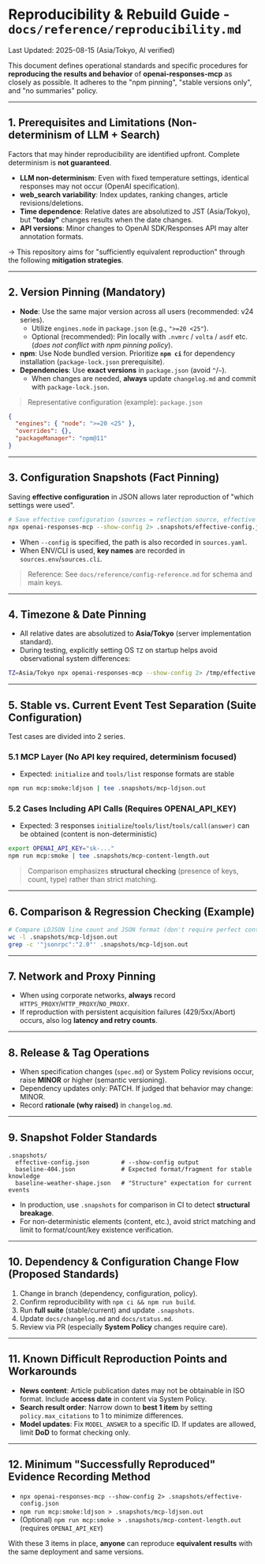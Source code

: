 
# Reproducibility & Rebuild Guide - `docs/reference/reproducibility.md`
Last Updated: 2025-08-15 (Asia/Tokyo, AI verified)

This document defines operational standards and specific procedures for **reproducing the results and behavior** of **openai-responses-mcp** as closely as possible.
It adheres to the "npm pinning", "stable versions only", and "no summaries" policy.

---

## 1. Prerequisites and Limitations (Non-determinism of LLM + Search)
Factors that may hinder reproducibility are identified upfront. Complete determinism is **not guaranteed**.

- **LLM non-determinism**: Even with fixed temperature settings, identical responses may not occur (OpenAI specification).
- **web_search variability**: Index updates, ranking changes, article revisions/deletions.
- **Time dependence**: Relative dates are absolutized to JST (Asia/Tokyo), but **"today"** changes results when the date changes.
- **API versions**: Minor changes to OpenAI SDK/Responses API may alter annotation formats.

-> This repository aims for "sufficiently equivalent reproduction" through the following **mitigation strategies**.

---

## 2. Version Pinning (Mandatory)
- **Node**: Use the same major version across all users (recommended: v24 series).
  - Utilize `engines.node` in `package.json` (e.g., `">=20 <25"`).
  - Optional (recommended): Pin locally with `.nvmrc` / `volta` / `asdf` etc. (*does not conflict with npm pinning policy*).
- **npm**: Use Node bundled version. Prioritize **`npm ci`** for dependency installation (`package-lock.json` prerequisite).
- **Dependencies**: Use **exact versions** in `package.json` (avoid `^`/`~`).
  - When changes are needed, **always** update `changelog.md` and commit with `package-lock.json`.

> Representative configuration (example): `package.json`
```json
{
  "engines": { "node": ">=20 <25" },
  "overrides": {},
  "packageManager": "npm@11"
}
```

---

## 3. Configuration Snapshots (Fact Pinning)
Saving **effective configuration** in JSON allows later reproduction of "which settings were used".

```bash
# Save effective configuration (sources = reflection source, effective = actually used values)
npx openai-responses-mcp --show-config 2> .snapshots/effective-config.json
```

- When `--config` is specified, the path is also recorded in `sources.yaml`.
- When ENV/CLI is used, **key names** are recorded in `sources.env`/`sources.cli`.

> Reference: See `docs/reference/config-reference.md` for schema and main keys.

---

## 4. Timezone & Date Pinning
- All relative dates are absolutized to **Asia/Tokyo** (server implementation standard).
- During testing, explicitly setting OS `TZ` on startup helps avoid observational system differences:
```bash
TZ=Asia/Tokyo npx openai-responses-mcp --show-config 2> /tmp/effective.json; head -n 5 /tmp/effective.json
```

---

## 5. Stable vs. Current Event Test Separation (Suite Configuration)
Test cases are divided into 2 series.

### 5.1 MCP Layer (No API key required, determinism focused)
- Expected: `initialize` and `tools/list` response formats are stable
```bash
npm run mcp:smoke:ldjson | tee .snapshots/mcp-ldjson.out
```

### 5.2 Cases Including API Calls (Requires OPENAI_API_KEY)
- Expected: 3 responses `initialize`/`tools/list`/`tools/call(answer)` can be obtained (content is non-deterministic)
```bash
export OPENAI_API_KEY="sk-..."
npm run mcp:smoke | tee .snapshots/mcp-content-length.out
```

> Comparison emphasizes **structural checking** (presence of keys, count, type) rather than strict matching.

---

## 6. Comparison & Regression Checking (Example)
```bash
# Compare LDJSON line count and JSON format (don't require perfect content match)
wc -l .snapshots/mcp-ldjson.out
grep -c '"jsonrpc":"2.0"' .snapshots/mcp-ldjson.out
```

---

## 7. Network and Proxy Pinning
- When using corporate networks, **always** record `HTTPS_PROXY`/`HTTP_PROXY`/`NO_PROXY`.
- If reproduction with persistent acquisition failures (429/5xx/Abort) occurs, also log **latency and retry counts**.

---

## 8. Release & Tag Operations
- When specification changes (`spec.md`) or System Policy revisions occur, raise **MINOR** or higher (semantic versioning).
- Dependency updates only: PATCH. If judged that behavior may change: MINOR.
- Record **rationale (why raised)** in `changelog.md`.

---

## 9. Snapshot Folder Standards
```
.snapshots/
  effective-config.json         # --show-config output
  baseline-404.json             # Expected format/fragment for stable knowledge
  baseline-weather-shape.json   # "Structure" expectation for current events
```
- In production, use `.snapshots` for comparison in CI to detect **structural breakage**.
- For non-deterministic elements (content, etc.), avoid strict matching and limit to format/count/key existence verification.

---

## 10. Dependency & Configuration Change Flow (Proposed Standards)
1. Change in branch (dependency, configuration, policy).
2. Confirm reproducibility with `npm ci && npm run build`.
3. Run **full suite** (stable/current) and update `.snapshots`.
4. Update `docs/changelog.md` and `docs/status.md`.
5. Review via PR (especially **System Policy** changes require care).

---

## 11. Known Difficult Reproduction Points and Workarounds
- **News content**: Article publication dates may not be obtainable in ISO format. Include **access date** in content via System Policy.
- **Search result order**: Narrow down to **best 1 item** by setting `policy.max_citations` to 1 to minimize differences.
- **Model updates**: Fix `MODEL_ANSWER` to a specific ID. If updates are allowed, limit **DoD** to format checking only.

---

## 12. Minimum "Successfully Reproduced" Evidence Recording Method
- `npx openai-responses-mcp --show-config 2> .snapshots/effective-config.json`
- `npm run mcp:smoke:ldjson > .snapshots/mcp-ldjson.out`
- (Optional) `npm run mcp:smoke > .snapshots/mcp-content-length.out` (requires `OPENAI_API_KEY`)

With these 3 items in place, **anyone** can reproduce **equivalent results** with the same deployment and same versions.
